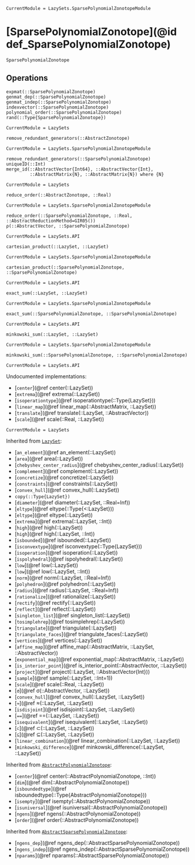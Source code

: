 ```@meta
CurrentModule = LazySets.SparsePolynomialZonotopeModule
```

# [SparsePolynomialZonotope](@id def_SparsePolynomialZonotope)

```@docs
SparsePolynomialZonotope
```

## Operations

```@docs
expmat(::SparsePolynomialZonotope)
genmat_dep(::SparsePolynomialZonotope)
genmat_indep(::SparsePolynomialZonotope)
indexvector(::SparsePolynomialZonotope)
polynomial_order(::SparsePolynomialZonotope)
rand(::Type{SparsePolynomialZonotope})
```
```@meta
CurrentModule = LazySets
```
```@docs; canonical=false
remove_redundant_generators(::AbstractZonotope)
```
```@meta
CurrentModule = LazySets.SparsePolynomialZonotopeModule
```
```@docs
remove_redundant_generators(::SparsePolynomialZonotope)
uniqueID(::Int)
merge_id(::AbstractVector{Int64}, ::AbstractVector{Int}, 
         ::AbstractMatrix{N}, ::AbstractMatrix{N}) where {N}
```
```@meta
CurrentModule = LazySets
```
```@docs; canonical=false
reduce_order(::AbstractZonotope, ::Real)
```
```@meta
CurrentModule = LazySets.SparsePolynomialZonotopeModule
```
```@docs
reduce_order(::SparsePolynomialZonotope, ::Real, ::AbstractReductionMethod=GIR05())
ρ(::AbstractVector, ::SparsePolynomialZonotope)
```
```@meta
CurrentModule = LazySets.API
```
```@docs; canonical=false
cartesian_product(::LazySet, ::LazySet)
```
```@meta
CurrentModule = LazySets.SparsePolynomialZonotopeModule
```
```@docs
cartesian_product(::SparsePolynomialZonotope, ::SparsePolynomialZonotope)
```
```@meta
CurrentModule = LazySets.API
```
```@docs; canonical=false
exact_sum(::LazySet, ::LazySet)
```
```@meta
CurrentModule = LazySets.SparsePolynomialZonotopeModule
```
```@docs
exact_sum(::SparsePolynomialZonotope, ::SparsePolynomialZonotope)
```
```@meta
CurrentModule = LazySets.API
```
```@docs; canonical=false
minkowski_sum(::LazySet, ::LazySet)
```
```@meta
CurrentModule = LazySets.SparsePolynomialZonotopeModule
```
```@docs
minkowski_sum(::SparsePolynomialZonotope, ::SparsePolynomialZonotope)
```

```@meta
CurrentModule = LazySets.API
```

Undocumented implementations:

* [`center`](@ref center(::LazySet))
* [`extrema`](@ref extrema(::LazySet))
* [`isoperationtype`](@ref isoperationtype(::Type{LazySet}))
* [`linear_map`](@ref linear_map(::AbstractMatrix, ::LazySet))
* [`translate`](@ref translate(::LazySet, ::AbstractVector))
* [`scale`](@ref scale(::Real, ::LazySet))

```@meta
CurrentModule = LazySets
```

Inherited from [`LazySet`](@ref):
* [`an_element`](@ref an_element(::LazySet))
* [`area`](@ref area(::LazySet))
* [`chebyshev_center_radius`](@ref chebyshev_center_radius(::LazySet))
* [`complement`](@ref complement(::LazySet))
* [`concretize`](@ref concretize(::LazySet))
* [`constraints`](@ref constraints(::LazySet))
* [`convex_hull`](@ref convex_hull(::LazySet))
* `copy(::Type{LazySet})`
* [`diameter`](@ref diameter(::LazySet, ::Real=Inf))
* [`eltype`](@ref eltype(::Type{<:LazySet}))
* [`eltype`](@ref eltype(::LazySet))
* [`extrema`](@ref extrema(::LazySet, ::Int))
* [`high`](@ref high(::LazySet))
* [`high`](@ref high(::LazySet, ::Int))
* [`isbounded`](@ref isbounded(::LazySet))
* [`isconvextype`](@ref isconvextype(::Type{LazySet}))
* [`isoperation`](@ref isoperation(::LazySet))
* [`ispolyhedral`](@ref ispolyhedral(::LazySet))
* [`low`](@ref low(::LazySet))
* [`low`](@ref low(::LazySet, ::Int))
* [`norm`](@ref norm(::LazySet, ::Real=Inf))
* [`polyhedron`](@ref polyhedron(::LazySet))
* [`radius`](@ref radius(::LazySet, ::Real=Inf))
* [`rationalize`](@ref rationalize(::LazySet))
* [`rectify`](@ref rectify(::LazySet))
* [`reflect`](@ref reflect(::LazySet))
* [`singleton_list`](@ref singleton_list(::LazySet))
* [`tosimplehrep`](@ref tosimplehrep(::LazySet))
* [`triangulate`](@ref triangulate(::LazySet))
* [`triangulate_faces`](@ref triangulate_faces(::LazySet))
* [`vertices`](@ref vertices(::LazySet))
* [`affine_map`](@ref affine_map(::AbstractMatrix, ::LazySet, ::AbstractVector))
* [`exponential_map`](@ref exponential_map(::AbstractMatrix, ::LazySet))
* [`is_interior_point`](@ref is_interior_point(::AbstractVector, ::LazySet))
* [`project`](@ref project(::LazySet, ::AbstractVector{Int}))
* [`sample`](@ref sample(::LazySet, ::Int=1))
* [`scale`](@ref scale(::Real, ::LazySet))
* [`σ`](@ref σ(::AbstractVector, ::LazySet))
* [`convex_hull`](@ref convex_hull(::LazySet, ::LazySet))
* [`≈`](@ref ≈(::LazySet, ::LazySet))
* [`isdisjoint`](@ref isdisjoint(::LazySet, ::LazySet))
* [`==`](@ref ==(::LazySet, ::LazySet))
* [`isequivalent`](@ref isequivalent(::LazySet, ::LazySet))
* [`⊂`](@ref ⊂(::LazySet, ::LazySet))
* [`⊆`](@ref ⊆(::LazySet, ::LazySet))
* [`linear_combination`](@ref linear_combination(::LazySet, ::LazySet))
* [`minkowski_difference`](@ref minkowski_difference(::LazySet, ::LazySet))

Inherited from [`AbstractPolynomialZonotope`](@ref):
* [`center`](@ref center(::AbstractPolynomialZonotope, ::Int))
* [`dim`](@ref dim(::AbstractPolynomialZonotope))
* [`isboundedtype`](@ref isboundedtype(::Type{AbstractPolynomialZonotope}))
* [`isempty`](@ref isempty(::AbstractPolynomialZonotope))
* [`isuniversal`](@ref isuniversal(::AbstractPolynomialZonotope))
* [`ngens`](@ref ngens(::AbstractPolynomialZonotope))
* [`order`](@ref order(::AbstractPolynomialZonotope))

Inherited from [`AbstractSparsePolynomialZonotope`](@ref):
* [`ngens_dep`](@ref ngens_dep(::AbstractSparsePolynomialZonotope))
* [`ngens_indep`](@ref ngens_indep(::AbstractSparsePolynomialZonotope))
* [`nparams`](@ref nparams(::AbstractSparsePolynomialZonotope))
